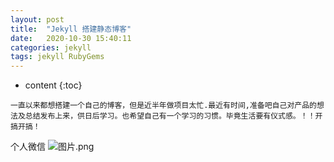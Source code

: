 ```yaml
---
layout: post
title:  "Jekyll 搭建静态博客"
date:   2020-10-30 15:40:11
categories: jekyll
tags: jekyll RubyGems
---
```


* content
{:toc}
```
一直以来都想搭建一个自己的博客，但是近半年做项目太忙.最近有时间,准备吧自己对产品的想法及总结发布上来，供日后学习。也希望自己有一个学习的习惯。毕竟生活要有仪式感。！！开搞开搞！
```


个人微信
![图片.png](https://timgsa.baidu.com/timg?image&quality=80&size=b9999_10000&sec=1573026337&di=9bd55c553ec0c869994ce7712de5d8f6&imgtype=jpg&er=1&src=http%3A%2F%2F0.rc.xiniu.com%2Fg2%2FM00%2F0E%2FBD%2FCgAGe1mouxqAGdYrAACxeqzzP9M642.jpg)

